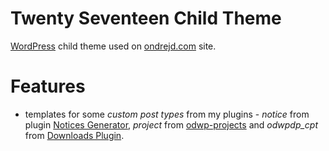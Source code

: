 # Twenty Seventeen Child Theme

[WordPress][1] child theme used on [ondrejd.com][2] site.

# Features

* templates for some _custom post types_ from my plugins - _notice_ from plugin [Notices Generator][3], _project_ from [odwp-projects][4] and _odwpdp_cpt_ from [Downloads Plugin][5].

[1]: https://wordpress.org/
[2]: https://ondrejd.com/
[3]: https://github.com/ondrejd/odwp-notices_generator
[4]: https://github.com/ondrejd/odwp-projects
[5]: https://github.com/ondrejd/od-downloads-plugin
